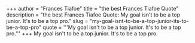 +++
author = "Frances Tiafoe"
title = "the best Frances Tiafoe Quote"
description = "the best Frances Tiafoe Quote: My goal isn't to be a top junior. It's to be a top pro."
slug = "my-goal-isnt-to-be-a-top-junior-its-to-be-a-top-pro"
quote = '''My goal isn't to be a top junior. It's to be a top pro.'''
+++
My goal isn't to be a top junior. It's to be a top pro.
